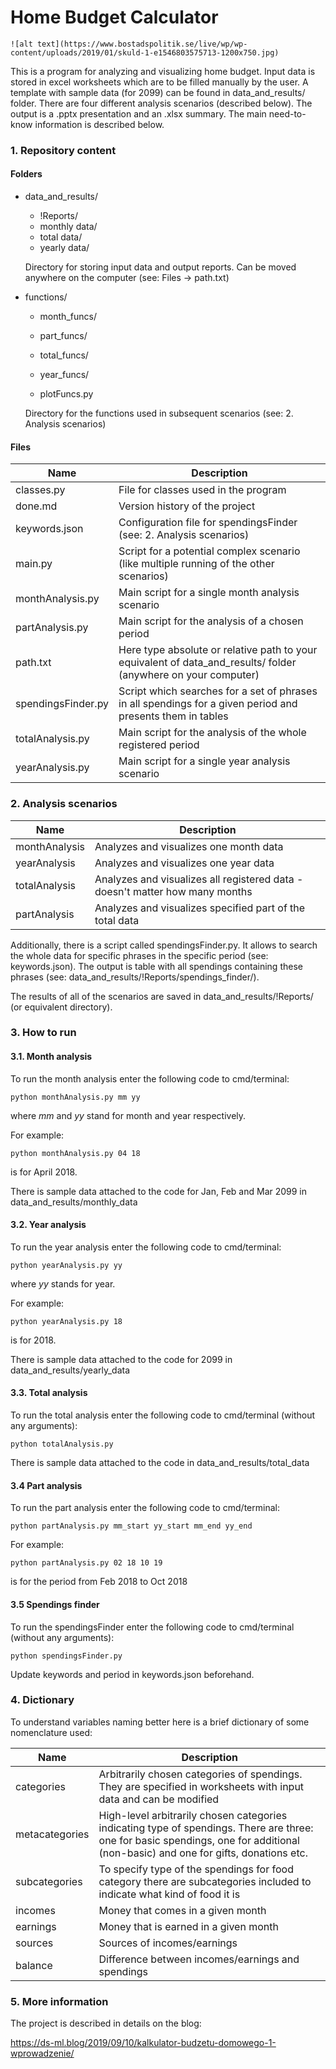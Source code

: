 # Home Budget Calculator 

```
![alt text](https://www.bostadspolitik.se/live/wp/wp-content/uploads/2019/01/skuld-1-e1546803575713-1200x750.jpg)
```



This is a program for analyzing and visualizing home budget. Input data is stored in excel worksheets which are to be filled manually by the user. A template with sample data (for 2099) can be found in data_and_results/ folder. There are four different analysis scenarios (described below). The output is a .pptx presentation and an .xlsx summary. The main need-to-know information is described below.  

### 1. Repository content

#### Folders

- data_and_results/  

  - !Reports/
  - monthly data/
  - total data/
  - yearly data/

  Directory for storing input data and output reports. Can be moved anywhere on the computer (see: Files -> path.txt)

- functions/

  - month_funcs/
  - part_funcs/
  - total_funcs/
  - year_funcs/

  - plotFuncs.py

  Directory for the functions used in subsequent scenarios (see: 2. Analysis scenarios)

####  Files

| Name               | Description                                                  |
| ------------------ | ------------------------------------------------------------ |
| classes.py         | File for classes used in the program                         |
| done.md            | Version history of the project                               |
| keywords.json      | Configuration file for spendingsFinder (see: 2. Analysis scenarios) |
| main.py            | Script for a potential complex scenario (like multiple running of the other scenarios) |
| monthAnalysis.py   | Main script for a single month analysis scenario             |
| partAnalysis.py    | Main script for the analysis of a chosen period              |
| path.txt           | Here type absolute or relative path to your equivalent of data_and_results/ folder (anywhere on your computer) |
| spendingsFinder.py | Script which searches for a set of phrases in all spendings for a given period and presents them in tables |
| totalAnalysis.py   | Main script for the analysis of the whole registered period  |
| yearAnalysis.py    | Main script for a single year analysis scenario              |



### 2. Analysis scenarios

| Name          | Description                                                  |
| ------------- | ------------------------------------------------------------ |
| monthAnalysis | Analyzes and visualizes one month data                       |
| yearAnalysis  | Analyzes and visualizes one year data                        |
| totalAnalysis | Analyzes and visualizes all registered data - doesn't matter how many months |
| partAnalysis  | Analyzes and visualizes specified part of the total data     |

Additionally, there is a script called spendingsFinder.py. It allows to search the whole data for specific phrases in the specific period (see: keywords.json). The output is table with all spendings containing these phrases (see: data_and_results/!Reports/spendings_finder/).



The results of all of the scenarios are saved in data_and_results/!Reports/ (or equivalent directory).



### 3. How to run

#### 3.1. Month analysis

To run the month analysis enter the following code to cmd/terminal:

`python monthAnalysis.py mm yy` 

where _mm_ and _yy_ stand for month and year respectively. 

For example:

`python monthAnalysis.py 04 18`

is for April 2018. 

There is sample data attached to the code for Jan, Feb and Mar 2099 in data_and_results/monthly_data 
#### 3.2. Year  analysis

To run the year analysis enter the following code to cmd/terminal:

`python yearAnalysis.py yy` 

where _yy_ stands for year. 

For example:

`python yearAnalysis.py 18`

is for 2018. 

There is sample data attached to the code for 2099 in data_and_results/yearly_data 

#### 3.3. Total  analysis 

To run the total analysis enter the following code to cmd/terminal (without any arguments):

`python totalAnalysis.py` 

There is sample data attached to the code in data_and_results/total_data 

#### 3.4 Part analysis

To run the part analysis enter the following code to cmd/terminal:

`python partAnalysis.py mm_start yy_start mm_end yy_end` 

For example:

 `python partAnalysis.py 02 18 10 19`

is for the period from Feb 2018 to Oct 2018

#### 3.5 Spendings finder

To run the spendingsFinder enter the following code to cmd/terminal (without any arguments):

`python spendingsFinder.py`

 Update keywords and period in keywords.json beforehand.



### 4. Dictionary

To understand variables naming better here is a brief dictionary of some nomenclature used: 

| Name           | Description                                                  |
| -------------- | ------------------------------------------------------------ |
| categories     | Arbitrarily chosen categories of spendings. They are specified in worksheets with input data and can be modified |
| metacategories | High-level arbitrarily chosen categories indicating type of spendings. There are three: one for basic spendings, one for additional (non-basic) and one for gifts, donations etc. |
| subcategories  | To specify type of the spendings for food category there are subcategories included to indicate what kind of food it is |
| incomes        | Money that comes in a given month                            |
| earnings       | Money that is earned in a given month                        |
| sources        | Sources of incomes/earnings                                  |
| balance        | Difference between incomes/earnings and spendings            |



### 5. More information

The project is described in details on the blog: 

https://ds-ml.blog/2019/09/10/kalkulator-budzetu-domowego-1-wprowadzenie/

